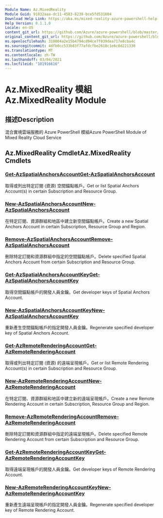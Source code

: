 ```yaml
---
Module Name: Az.MixedReality
Module Guid: 91832aaa-dc11-4583-8239-bce5fd531604
Download Help Link: https://aka.ms/mixed-reality-azure-powershell-help
Help Version: 0.1.1.0
Locale: en-US
content_git_url: https://github.com/Azure/azure-powershell/blob/master/src/MixedReality/MixedReality/help/Az.MixedReality.md
original_content_git_url: https://github.com/Azure/azure-powershell/blob/master/src/MixedReality/MixedReality/help/Az.MixedReality.md
ms.openlocfilehash: 310004a2e15b4794cd94ce7f039dea717e8cba4c
ms.sourcegitcommit: 4dfb0cc533b83f77afdcfbe2618c1e6c8d221330
ms.translationtype: MT
ms.contentlocale: zh-TW
ms.lasthandoff: 03/04/2021
ms.locfileid: "101916616"
---
```

# <span data-ttu-id="7095b-101">Az.MixedReality 模組</span><span class="sxs-lookup"><span data-stu-id="7095b-101">Az.MixedReality Module</span></span>
## <span data-ttu-id="7095b-102">描述</span><span class="sxs-lookup"><span data-stu-id="7095b-102">Description</span></span>
<span data-ttu-id="7095b-103">混合實境雲端服務的 Azure PowerShell 模組</span><span class="sxs-lookup"><span data-stu-id="7095b-103">Azure PowerShell Module of Mixed Reality Cloud Service</span></span>

## <span data-ttu-id="7095b-104">Az.MixedReality Cmdlet</span><span class="sxs-lookup"><span data-stu-id="7095b-104">Az.MixedReality Cmdlets</span></span>
### [<span data-ttu-id="7095b-105">Get-AzSpatialAnchorsAccount</span><span class="sxs-lookup"><span data-stu-id="7095b-105">Get-AzSpatialAnchorsAccount</span></span>](Get-AzSpatialAnchorsAccount.md)
<span data-ttu-id="7095b-106">取得或列出特定訂閱 (資源) 空間錨點帳戶。</span><span class="sxs-lookup"><span data-stu-id="7095b-106">Get or list Spatial Anchors Account(s) in certain Subscription and Resource Group.</span></span>

### [<span data-ttu-id="7095b-107">New-AzSpatialAnchorsAccount</span><span class="sxs-lookup"><span data-stu-id="7095b-107">New-AzSpatialAnchorsAccount</span></span>](New-AzSpatialAnchorsAccount.md)
<span data-ttu-id="7095b-108">在特定訂閱、資源群組和地區中建立新空間錨點帳戶。</span><span class="sxs-lookup"><span data-stu-id="7095b-108">Create a new Spatial Anchors Account in certain Subscription, Resource Group and Region.</span></span>

### [<span data-ttu-id="7095b-109">Remove-AzSpatialAnchorsAccount</span><span class="sxs-lookup"><span data-stu-id="7095b-109">Remove-AzSpatialAnchorsAccount</span></span>](Remove-AzSpatialAnchorsAccount.md)
<span data-ttu-id="7095b-110">刪除特定訂閱和資源群組中指定的空間錨點帳戶。</span><span class="sxs-lookup"><span data-stu-id="7095b-110">Delete specified Spatial Anchors Account from certain Subscription and Resource Group.</span></span>

### [<span data-ttu-id="7095b-111">Get-AzSpatialAnchorsAccountKey</span><span class="sxs-lookup"><span data-stu-id="7095b-111">Get-AzSpatialAnchorsAccountKey</span></span>](Get-AzSpatialAnchorsAccountKey.md)
<span data-ttu-id="7095b-112">取得空間錨點帳戶的開發人員金鑰。</span><span class="sxs-lookup"><span data-stu-id="7095b-112">Get developer keys of Spatial Anchors Account.</span></span>

### [<span data-ttu-id="7095b-113">New-AzSpatialAnchorsAccountKey</span><span class="sxs-lookup"><span data-stu-id="7095b-113">New-AzSpatialAnchorsAccountKey</span></span>](New-AzSpatialAnchorsAccountKey.md)
<span data-ttu-id="7095b-114">重新產生空間錨點帳戶的指定開發人員金鑰。</span><span class="sxs-lookup"><span data-stu-id="7095b-114">Regenerate specified developer key of Spatial Anchors Account.</span></span>

### [<span data-ttu-id="7095b-115">Get-AzRemoteRenderingAccount</span><span class="sxs-lookup"><span data-stu-id="7095b-115">Get-AzRemoteRenderingAccount</span></span>](Get-AzRemoteRenderingAccount.md)
<span data-ttu-id="7095b-116">取得或列出特定訂閱 (資源) 的遠端呈現帳戶。</span><span class="sxs-lookup"><span data-stu-id="7095b-116">Get or list Remote Rendering Account(s) in certain Subscription and Resource Group.</span></span>

### [<span data-ttu-id="7095b-117">New-AzRemoteRenderingAccount</span><span class="sxs-lookup"><span data-stu-id="7095b-117">New-AzRemoteRenderingAccount</span></span>](New-AzRemoteRenderingAccount.md)
<span data-ttu-id="7095b-118">在特定訂閱、資源群組和地區中建立新的遠端呈現帳戶。</span><span class="sxs-lookup"><span data-stu-id="7095b-118">Create a new Remote Rendering Account in certain Subscription, Resource Group and Region.</span></span>

### [<span data-ttu-id="7095b-119">Remove-AzRemoteRenderingAccount</span><span class="sxs-lookup"><span data-stu-id="7095b-119">Remove-AzRemoteRenderingAccount</span></span>](Remove-AzRemoteRenderingAccount.md)
<span data-ttu-id="7095b-120">刪除特定訂閱和資源群組中指定的遠端呈現帳戶。</span><span class="sxs-lookup"><span data-stu-id="7095b-120">Delete specified Remote Rendering Account from certain Subscription and Resource Group.</span></span>

### [<span data-ttu-id="7095b-121">Get-AzRemoteRenderingAccountKey</span><span class="sxs-lookup"><span data-stu-id="7095b-121">Get-AzRemoteRenderingAccountKey</span></span>](Get-AzRemoteRenderingAccountKey.md)
<span data-ttu-id="7095b-122">取得遠端呈現帳戶的開發人員金鑰。</span><span class="sxs-lookup"><span data-stu-id="7095b-122">Get developer keys of Remote Rendering Account.</span></span>

### [<span data-ttu-id="7095b-123">New-AzRemoteRenderingAccountKey</span><span class="sxs-lookup"><span data-stu-id="7095b-123">New-AzRemoteRenderingAccountKey</span></span>](New-AzRemoteRenderingAccountKey.md)
<span data-ttu-id="7095b-124">重新產生遠端呈現帳戶的指定開發人員金鑰。</span><span class="sxs-lookup"><span data-stu-id="7095b-124">Regenerate specified developer key of Remote Rendering Account.</span></span>